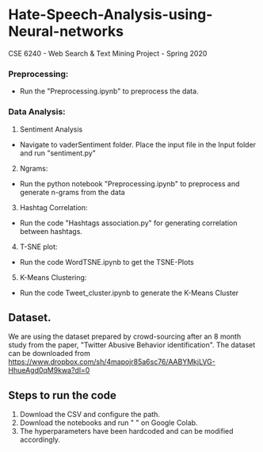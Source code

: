 # Hate-Speech-Analysis-using-Neural-networks
CSE 6240 - Web Search &amp; Text Mining Project - Spring 2020

### Preprocessing:
  - Run the "Preprocessing.ipynb" to preprocess the data.

### Data Analysis:
1. Sentiment Analysis
  - Navigate to vaderSentiment folder. Place the input file in the Input folder and run "sentiment.py"
2. Ngrams:
  - Run the python notebook "Preprocessing.ipynb" to preprocess and generate n-grams from the data
3. Hashtag Correlation:
  - Run the code "Hashtags association.py" for generating correlation between hashtags.
4. T-SNE plot:
  - Run the code WordTSNE.ipynb to get the TSNE-Plots
5. K-Means Clustering:
  - Run the code Tweet_cluster.ipynb to generate the K-Means Cluster


## Dataset.
We are using the dataset prepared by crowd-sourcing after an 8 month study from the paper, "Twitter Abusive Behavior identification".
The dataset can be downloaded from https://www.dropbox.com/sh/4mapojr85a6sc76/AABYMkjLVG-HhueAgd0qM9kwa?dl=0

## Steps to run the code
1) Download the CSV and configure the path.
2) Download the notebooks and run " " on Google Colab.
3) The hyperparameters have been hardcoded and can be modified accordingly.

